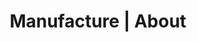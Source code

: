 ---
title: "Manufacture | About"
description: "Manufacture was born from the conviction that it is also possible to reconcile craftsmanship and industrialization in the IT world & promote active pedagogy within teams to bring out organizations with capacity to develop and deliver quality products on a sustainable basis in a virtuous circle of continuous improvement."
image: "images/about.png"
draft: false

############################# Definition ############################
definition:
  enable: true

  content: "**manufacture n.** in French, represents the place of manufacturing quality products where the know-how of the workforce is essential"


############################# Inspiration ############################
inspiration:
  enable: true
  title: "_An inspiring model"

  description: "The manufactory represents the place where a product is built in its entirety by different dedicated trades, who seek above all the **product quality** as well as its **durability over time**."
  details:
    - item: "Quality, know-how, workmanship and durability are the basis of the efficiency of a manufactory and of its reputation."
    - item: "It knows how to produce in large quantities, without ever deteriorating the quality."

  comparison:
    label: "It is located halfway between the craft workshop and the factory."
    others:
      - image: "images/about/comparison-workshop.png"
        description: "The craftsman has know-how and expertise, his workforce is essential. It designs and develops quality and durable products but in small quantities due to its small size."
      - image: "images/about/comparison-factory.png"
        description: "The factory's objective is to manufacture large-scale products that promote productivity often to the detriment of quality and where humans play the role of operator on automated lines."


############################# Operation ############################
operation:
  enable: true

  insights:
    - title: "**People at the center of the production process**"
      description:
        - item: "Joining a manufactory means joining an organization dedicated to the manufacture of products by humans where **its place remains central**."
          details:
            - item: "Unlike the factory, machines are at the service of man"
            - item: "Just like craftsmanship, the product must be functional and durable, of guaranteed quality"
    - title: "**Transmission at the heart of learning**"
      description:
        - item: "To achieve overall control of the production chain, each professional body will improve itself by learning from its peers, according to the principle of **active pedagogy**."
        - item: "It is thanks to a **strong and continuous collaboration** that the transmission of knowledge is ensured:"
          details:
            - item: "Learning is achieve **\"by doing\"**"
            - item: "The framework is **structured**"
            - item: "Production remains **fluid and efficient**"


############################# Testimonial ############################
testimonial:
  enable: true

  content: "**Manufacture** was born from the conviction that it is also possible to reconcile craftsmanship and industrialization in the IT world & promote **active pedagogy** within teams to bring out organizations with capacity to develop and deliver **quality products** on a sustainable basis in a virtuous circle of continuous improvement."


############################# Purpose ############################
purpose:
  enable: true
  title: "_Who are we ?"

  description:
    - item: "We are a team of experienced technical coaches with strong experience in the IT world."
    - item: "We support businesses in their transformation in order to make them efficient organizations."

############################# Mission ############################
mission:
  enable: true

  title: "**Our mission**"
  description:
    - item: "Support your teams in **immersion** to build skills in their culture and development practices to give them back **mastership** over the products they develop and **passion** for their profession."
    - item: "In this bottom-up approach, we are therefore looking for systemic impacts."

  ambition:
    title: "**Our ambitions**"
    steps:
      - description: "**Ensure the transmission** of our culture and know-how in order to meet the challenges of business efficiency"
      - description: "**Enhance IT professions** because software development is above all a complex engineering subject"
      - description: "**Shape learning organizations** based on communities of practice"

############################# Values ############################
values:
  enable: true
  title: "_Our values"

  description:
    - item: "Because they constitute the **pillars of our vision**, our values structure the framework and the direction of Manufacture."
    - item: "They are **our engine** to improve ourselves, and we are proud to embody them on a daily basis."
    - item: "It is important to us to share with you here what drives us and why we believe in them."

  details:
    - label: "**Leadership**"
      description: "Use our technical expertise to **transmit our knowledge**. Achieving to create useful value."
    - label: "**Open-mindedness**"
      description: "Rely on the **diversity** of each person to go further in culture and practices."
    - label: "**Intelligence**"
      description: "Aim for **technical excellence** while constantly renewing itself because software development is a complex engineering subject."
    - label: "**Courage**"
      description: "Mobilize our **resources** to restore team confidence: help them progress so that they can deliver more value."
    - label: "**Pragmatism**"
      description: "Aspire **efficiency** without reinventing the wheel. Keep it simple and concrete in the service of learning."
    - label: "**Confidence**"
      description: "Be convinced that the code will always retain a **preponderant place** in the creation of value for companies and that it is essential to have full control over it."

  button:
    enable: true
    label: "Let's discuss it"
    link: "contact"
---
